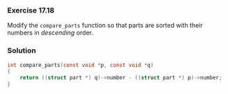 ### Exercise 17.18

Modify the `compare_parts` function so that parts are sorted with their numbers
in *descending* order.

### Solution

```c
int compare_parts(const void *p, const void *q)
{
    return ((struct part *) q)->number - ((struct part *) p)->number;
}
```
